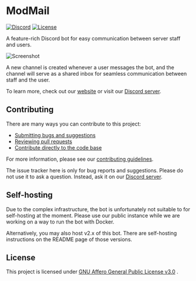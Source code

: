 # ModMail

[![Discord](https://discordapp.com/api/guilds/576016832956334080/embed.png)](https://discord.gg/wjWJwJB)
[![License](https://img.shields.io/github/license/chamburr/modmail.svg)](https://github.com/chamburr/modmail/blob/master/LICENSE)

A feature-rich Discord bot for easy communication between server staff and users.

![Screenshot](https://chamburr.xyz/u/7PUf0Z.png)

A new channel is created whenever a user messages the bot, and the channel will serve as a shared
inbox for seamless communication between staff and the user.

To learn more, check out our [website](https://modmail.xyz) or visit
our [Discord server](https://discord.gg/wjWJwJB).

## Contributing

There are many ways you can contribute to this project:

- [Submitting bugs and suggestions](https://github.com/chamburr/modmail/issues)
- [Reviewing pull requests](https://github.com/chamburr/modmail/pulls)
- [Contribute directly to the code base](https://github.com/chamburr/modmail/pulls)

For more information, please see
our [contributing guidelines](https://github.com/chamburr/modmail/blob/master/CONTRIBUTING.md).

The issue tracker here is only for bug reports and suggestions. Please do not use it to ask a
question. Instead, ask it on our [Discord server](https://discord.gg/wjWJwJB).

## Self-hosting

Due to the complex infrastructure, the bot is unfortunately not suitable to for self-hosting at the
moment. Please use our public instance while we are working on a way to run the bot with Docker.

Alternatively, you may also host v2.x of this bot. There are self-hosting instructions on the README
page of those versions.

## License

This project is licensed
under [GNU Affero General Public License v3.0](https://github.com/chamburr/modmail/blob/master/LICENSE)
.
